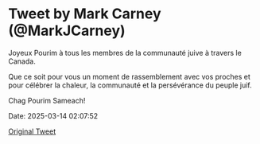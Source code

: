 # Tweet by Mark Carney (@MarkJCarney)

Joyeux Pourim à tous les membres de la communauté juive à travers le Canada.

Que ce soit pour vous un moment de rassemblement avec vos proches et pour célébrer la chaleur, la communauté et la persévérance du peuple juif. 

Chag Pourim Sameach!

Date: 2025-03-14 02:07:52

[Original Tweet](https://x.com/MarkJCarney/status/1900368247955902662)
